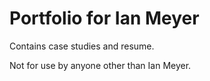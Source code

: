 # Portfolio for Ian Meyer

Contains case studies and resume.

Not for use by anyone other than Ian Meyer.